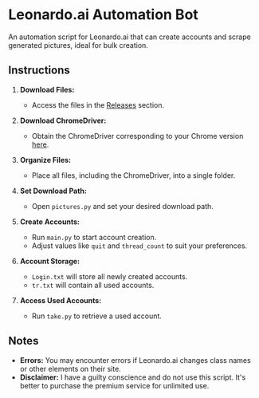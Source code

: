 # Leonardo.ai Automation Bot

An automation script for Leonardo.ai that can create accounts and scrape generated pictures, ideal for bulk creation.

## Instructions

1. **Download Files:**
   - Access the files in the [Releases](https://github.com/nxbvu/Leonardo.ai-Bot/releases) section.

2. **Download ChromeDriver:**
   - Obtain the ChromeDriver corresponding to your Chrome version [here](https://googlechromelabs.github.io/chrome-for-testing/#stable).

3. **Organize Files:**
   - Place all files, including the ChromeDriver, into a single folder.

4. **Set Download Path:**
   - Open `pictures.py` and set your desired download path.

5. **Create Accounts:**
   - Run `main.py` to start account creation.
   - Adjust values like `quit` and `thread_count` to suit your preferences.

6. **Account Storage:**
   - `Login.txt` will store all newly created accounts.
   - `tr.txt` will contain all used accounts.

7. **Access Used Accounts:**
   - Run `take.py` to retrieve a used account.

## Notes

- **Errors:** You may encounter errors if Leonardo.ai changes class names or other elements on their site.
- **Disclaimer:** I have a guilty conscience and do not use this script. It's better to purchase the premium service for unlimited use.

